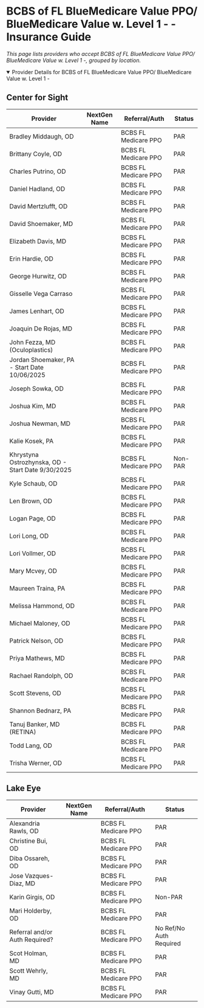 # BCBS of FL BlueMedicare Value PPO/ BlueMedicare Value w. Level 1 - - Insurance Guide

*This page lists providers who accept BCBS of FL BlueMedicare Value PPO/ BlueMedicare Value w. Level 1 -, grouped by location.*

<details open><summary>Provider Details for BCBS of FL BlueMedicare Value PPO/ BlueMedicare Value w. Level 1 -</summary>

## Center for Sight

| Provider | NextGen Name | Referral/Auth | Status |
|----------|-------------|--------------|--------|
| Bradley Middaugh, OD |  | BCBS FL Medicare PPO | PAR |
| Brittany Coyle, OD |  | BCBS FL Medicare PPO | PAR |
| Charles Putrino, OD |  | BCBS FL Medicare PPO | PAR |
| Daniel Hadland, OD |  | BCBS FL Medicare PPO | PAR |
| David Mertzlufft, OD |  | BCBS FL Medicare PPO | PAR |
| David Shoemaker, MD |  | BCBS FL Medicare PPO | PAR |
| Elizabeth Davis, MD |  | BCBS FL Medicare PPO | PAR |
| Erin Hardie, OD |  | BCBS FL Medicare PPO | PAR |
| George Hurwitz, OD |  | BCBS FL Medicare PPO | PAR |
| Gisselle Vega Carraso |  | BCBS FL Medicare PPO | PAR |
| James Lenhart, OD |  | BCBS FL Medicare PPO | PAR |
| Joaquin De Rojas, MD |  | BCBS FL Medicare PPO | PAR |
| John Fezza, MD (Oculoplastics) |  | BCBS FL Medicare PPO | PAR |
| Jordan Shoemaker, PA - Start Date 10/06/2025 |  | BCBS FL Medicare PPO | PAR |
| Joseph Sowka, OD |  | BCBS FL Medicare PPO | PAR |
| Joshua Kim, MD |  | BCBS FL Medicare PPO | PAR |
| Joshua Newman, MD |  | BCBS FL Medicare PPO | PAR |
| Kalie Kosek, PA |  | BCBS FL Medicare PPO | PAR |
| Khrystyna Ostrozhynska, OD - Start Date 9/30/2025 |  | BCBS FL Medicare PPO | Non-PAR |
| Kyle Schaub, OD |  | BCBS FL Medicare PPO | PAR |
| Len Brown, OD |  | BCBS FL Medicare PPO | PAR |
| Logan Page, OD |  | BCBS FL Medicare PPO | PAR |
| Lori Long, OD |  | BCBS FL Medicare PPO | PAR |
| Lori Vollmer, OD |  | BCBS FL Medicare PPO | PAR |
| Mary Mcvey, OD |  | BCBS FL Medicare PPO | PAR |
| Maureen Traina, PA |  | BCBS FL Medicare PPO | PAR |
| Melissa Hammond, OD |  | BCBS FL Medicare PPO | PAR |
| Michael Maloney, OD |  | BCBS FL Medicare PPO | PAR |
| Patrick Nelson, OD |  | BCBS FL Medicare PPO | PAR |
| Priya Mathews, MD |  | BCBS FL Medicare PPO | PAR |
| Rachael Randolph, OD |  | BCBS FL Medicare PPO | PAR |
| Scott Stevens, OD |  | BCBS FL Medicare PPO | PAR |
| Shannon Bednarz, PA |  | BCBS FL Medicare PPO | PAR |
| Tanuj Banker, MD (RETINA) |  | BCBS FL Medicare PPO | PAR |
| Todd Lang, OD |  | BCBS FL Medicare PPO | PAR |
| Trisha Werner, OD |  | BCBS FL Medicare PPO | PAR |

## Lake Eye 

| Provider | NextGen Name | Referral/Auth | Status |
|----------|-------------|--------------|--------|
| Alexandria Rawls, OD |  | BCBS FL Medicare PPO | PAR |
| Christine Bui, OD |  | BCBS FL Medicare PPO | PAR |
| Diba Ossareh, OD |  | BCBS FL Medicare PPO | PAR |
| Jose Vazques-Diaz, MD |  | BCBS FL Medicare PPO | PAR |
| Karin Girgis, OD |  | BCBS FL Medicare PPO | Non-PAR |
| Mari Holderby, OD |  | BCBS FL Medicare PPO | PAR |
| Referral and/or Auth Required? |  | BCBS FL Medicare PPO | No Ref/No Auth Required |
| Scot Holman, MD |  | BCBS FL Medicare PPO | PAR |
| Scott Wehrly, MD |  | BCBS FL Medicare PPO | PAR |
| Vinay Gutti, MD |  | BCBS FL Medicare PPO | PAR |

</details>

